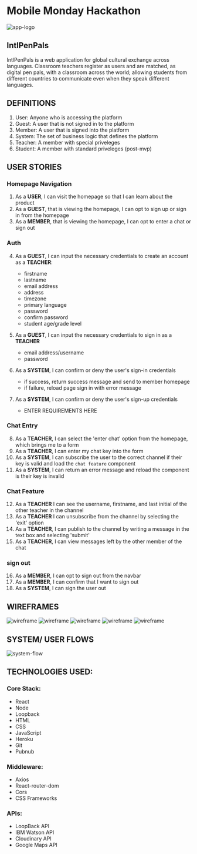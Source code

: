 # Mobile Monday Hackathon

![app-logo](./assets/logo/penpal_logo_dark_large.png)

## IntlPenPals
IntlPenPals is a web application for global cultural exchange across languages. Classroom teachers register as users and are matched, as digital pen pals, with a classroom across the world; allowing students from different countries to communicate even when they speak different languages.

## DEFINITIONS
1. User: Anyone who is accessing the platform
2. Guest: A user that is not signed in to the platform
3. Member: A user that is signed into the platform
4. System: The set of business logic that defines the platform
5. Teacher: A member with special priveleges
6. Student: A member with standard priveleges (post-mvp)

## USER STORIES

### Homepage Navigation
1. As a **USER**, I can visit the homepage so that I can learn about the product
2. As a **GUEST**, that is viewing the homepage, I can opt to sign up or sign in from the homepage
3. As a **MEMBER**, that is viewing the homepage, I can opt to enter a chat or sign out

### Auth
4. As a **GUEST**, I can input the necessary credentials to create an account as a **TEACHER**:
    - firstname
    - lastname
    - email address
    - address
    - timezone
    - primary language
    - password
    - confirm password
    - student age/grade level
    
5. As a **GUEST**, I can input the necessary credentials to sign in as a **TEACHER**
    - email address/username
    - password

6. As a **SYSTEM**, I can confirm or deny the user's sign-in credentials
    - if success, return success message and send to member homepage
    - if failure, reload page sign in with error message

7. As a **SYSTEM**, I can confirm or deny the user's sign-up credentials
    - ENTER REQUIREMENTS HERE

### Chat Entry
8. As a **TEACHER**, I can select the 'enter chat' option from the homepage, which brings me to a form
9. As a **TEACHER**, I can enter my chat key into the form
10. As a **SYSTEM**, I can subscribe the user to the correct channel if their key is valid and load the `chat feature` component
11. As a **SYSTEM**, I can return an error message and reload the component is their key is invalid

### Chat Feature
12. As a **TEACHER** I can see the username, firstname, and last initial of the other teacher in the channel
13. As a **TEACHER** I can unsubscribe from the channel by selecting the 'exit' option
14. As a **TEACHER**, I can publish to the channel by writing a message in the text box and selecting 'submit'
15. As a **TEACHER**, I can view messages left by the other member of the chat 

### sign out
16. As a **MEMBER**, I can opt to sign out from the navbar
17. As a **MEMBER**, I can confirm that I want to sign out
18. As a **SYSTEM**, I can sign the user out


## WIREFRAMES

![wireframe](./assets/wireframes/Member_Homepage.png)
![wireframe](./assets/wireframes/Guest_Homepage.png)
![wireframe](./assets/wireframes/create_account.png)
![wireframe](./assets/wireframes/Sign_In.png)
![wireframe](./assets/wireframes/chat_interface.png)

## SYSTEM/ USER FLOWS
![system-flow](./assets/system.png)

## TECHNOLOGIES USED:

### Core Stack:

- React
- Node
- Loopback
- HTML
- CSS
- JavaScript
- Heroku
- Git
- Pubnub

### Middleware:

- Axios
- React-router-dom
- Cors
- CSS Frameworks

### APIs:

- LoopBack API
- IBM Watson API
- Cloudinary API
- Google Maps API
